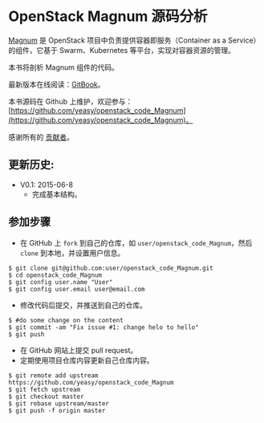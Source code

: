 OpenStack Magnum 源码分析
============
[Magnum](https://wiki.openstack.org/wiki/Magnum) 是 OpenStack 项目中负责提供容器即服务（Container as a Service）的组件，它基于 Swarm、Kubernetes 等平台，实现对容器资源的管理。

本书将剖析 Magnum 组件的代码。

最新版本在线阅读：[GitBook](https://www.gitbook.io/book/yeasy/openstack_code_Magnum)。

本书源码在 Github 上维护，欢迎参与： [https://github.com/yeasy/openstack_code_Magnum](https://github.com/yeasy/openstack_code_Magnum)。

感谢所有的 [贡献者](https://github.com/yeasy/openstack_code_Magnum/graphs/contributors)。

## 更新历史:
* V0.1: 2015-06-8
	* 完成基本结构。


## 参加步骤
* 在 GitHub 上 `fork` 到自己的仓库，如 `user/openstack_code_Magnum`，然后 `clone` 到本地，并设置用户信息。
```
$ git clone git@github.com:user/openstack_code_Magnum.git
$ cd openstack_code_Magnum
$ git config user.name "User"
$ git config user.email user@email.com
```

* 修改代码后提交，并推送到自己的仓库。
```
$ #do some change on the content
$ git commit -am "Fix issue #1: change helo to hello"
$ git push
```

* 在 GitHub 网站上提交 pull request。
* 定期使用项目仓库内容更新自己仓库内容。
```
$ git remote add upstream https://github.com/yeasy/openstack_code_Magnum
$ git fetch upstream
$ git checkout master
$ git rebase upstream/master
$ git push -f origin master
```
